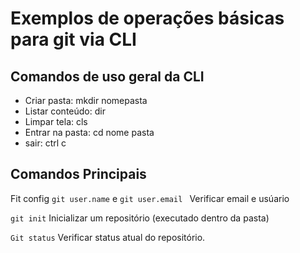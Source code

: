 # Exemplos de operações básicas para git via CLI

## Comandos de uso geral da CLI

- Criar pasta: mkdir nomepasta
- Listar conteúdo: dir
- Limpar tela: cls
- Entrar na pasta: cd nome pasta
- sair: ctrl c

## Comandos Principais

Fit config `git user.name` e `git user.email `
Verificar email e usúario

`git init`
Inicializar um repositório (executado dentro da pasta)

`Git status`
Verificar status atual do repositório.
